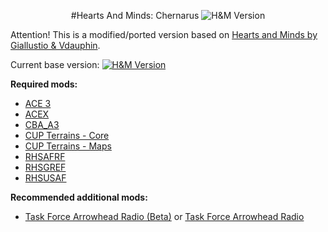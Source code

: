 <p align="center">
#Hearts And Minds: Chernarus
 <a><img src="https://img.shields.io/badge/Version-0.1-red.svg?style=flat-square" alt="H&M Version"></a>

Attention! This is a modified/ported version based on [Hearts and Minds by Giallustio & Vdauphin](https://github.com/Vdauphin/HeartsAndMinds).

Current base version: <a href="https://github.com/Vdauphin/HeartsAndMinds/releases/tag/1.18"><img src="https://img.shields.io/badge/Version-1.18-blue.svg?style=flat-square" alt="H&M Version"></a>
</p>



**Required mods:**
 - [ACE 3](http://steamcommunity.com/sharedfiles/filedetails/?id=463939057)
 - [ACEX](http://steamcommunity.com/sharedfiles/filedetails/?id=708250744)
 - [CBA_A3](http://steamcommunity.com/sharedfiles/filedetails/?id=450814997)
 - [CUP Terrains - Core](http://steamcommunity.com/sharedfiles/filedetails/?id=583496184)
 - [CUP Terrains - Maps](http://steamcommunity.com/sharedfiles/filedetails/?id=583544987)
 - [RHSAFRF](http://steamcommunity.com/sharedfiles/filedetails/?id=843425103)
 - [RHSGREF](http://steamcommunity.com/sharedfiles/filedetails/?id=843593391)
 - [RHSUSAF](http://steamcommunity.com/sharedfiles/filedetails/?id=843577117)

**Recommended additional mods:**
 - [Task Force Arrowhead Radio (Beta)](http://steamcommunity.com/sharedfiles/filedetails/?id=894678801) or [Task Force Arrowhead Radio](http://steamcommunity.com/sharedfiles/filedetails/?id=620019431)

